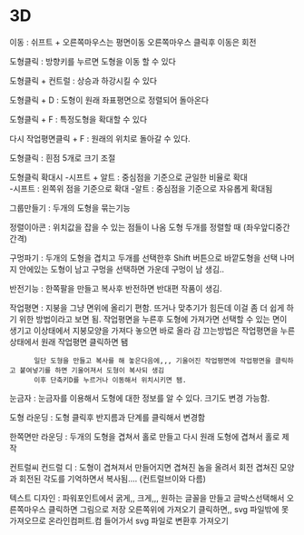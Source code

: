 # 3D

이동 : 쉬프트 + 오른쪽마우스는 평면이동
      오른쪽마우스 클릭후 이동은 회전

도형클릭 : 방향키를 누르면 도형을 이동 할 수 있다

도형클릭 + 컨트럴 : 상승과 하강시킬 수 있다

도형클릭 + D : 도형이 원래 좌표평면으로 정렬되어 돌아온다 

도형클릭 + F : 특정도형을 확대할 수 있다 

다시 작업평면클릭 + F : 원래의 위치로 돌아갈 수 있다.

도형클릭 : 흰점 5개로 크기 조절

도형클릭 확대시
 -시프트 + 알트 : 중심점을 기준으로 균일한 비율로 확대        
 -시프트 : 왼쪽위 점을 기준으로 확대
 -알트 : 중심점을 기준으로 자유롭게 확대됨 

그룹만들기 : 두개의 도형을 묶는기능
 
정렬이아콘 : 위치값을 잡을 수 있는 점들이 나옴 
            도형 두개를 정렬할 때 (좌우앞디중간간격)

구멍파기 : 두개의 도형을 겹치고 두개를 선택한후 Shift 버튼으로 바깥도형을 선택
          나머지 안에있는 도형이 남고 
          구멍을 선택하면 가운데 구멍이 남 생김.. 

반전기능 : 한쪽팔을 만들고 복사후 반전하면 반대편 작품이 생김.

작업평면 : 지붕을 그냥 면위에 올리기 편함. 뜨거나 맞추기가 힘든데 이걸 좀 더 쉽게 하기 위한 방법이라고 보면 됨.
          작업평면을 누른후 도형에 가져가면 선택할 수 있는 면이 생기고 이상태에서 지붕모양을 가져다 놓으면 바로 올라 감
          끄는방법은 작업평면을 누른 상태에서 원래 작업평면 클릭하면 됌 
          
          일단 도형을 만들고 복사를 해 놓은다음에,,, 기울어진 작업평면에 작업평면을 클릭하고 붙여넣기를 하면 기울어져서 도형이 복사되 생김
          이후 단축키D를 누르거나 이동해서 위치시키면 됌.
          
눈금자 : 눈금자를 이용해서 도형에 대한 정보를 알 수 있다. 크기도 변경 가능함.

도형 라운딩 : 도형 클릭후 반지름과 단계를 클릭해서 변경함

한쪽면만 라운딩 : 두개의 도형을 겹쳐서 홀로 만들고 다시 원래 도형에 겹쳐서 홀로 제작

컨트럴씨 컨드럴 디 : 도형이 겹쳐져서 만들어지면 겹쳐진 놈을 올려서 회전 
                   겹쳐진 모양과 회전된 각도를 기억하면서 복사됨.... (컨트럴브이와 다름)

텍스트 디자인 : 파워포인트에서 굵게,, 크게,,, 원하는 글꼴을 만들고 글박스선택해서 오른쪽마우스 클릭하면 그림으로 저장
               오른쪽위에 가져오기 클릭하면,, svg 파일밖에 못가져오므로
               온라인컴퍼트.컴 들어가서 svg 파일로 변환후 가져오기 
